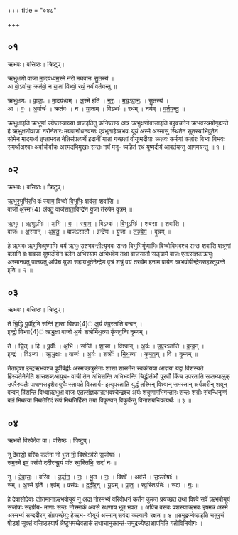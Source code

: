 +++
title = "०४८"

+++


## ०१
ऋभवः। वसिष्ठः। त्रिष्टुप्।

ऋभु॑क्षणो वाजा मा॒दय॑ध्वम॒स्मे न॑रो मघवानः सु॒तस्य॑ ।  
आ वो॒ऽर्वाचः॒ क्रत॑वो॒ न या॒तां विभ्वो॒ रथं॒ नर्यं॑ वर्तयन्तु ॥

ऋभु॑क्षणः । वा॒जाः॒ । मा॒दय॑ध्वम् । अ॒स्मे इति॑ । न॒रः॒ । म॒घ॒ऽवा॒नः॒ । सु॒तस्य॑ ।  
आ । वः॒ । अ॒र्वाचः॑ । क्रत॑वः । न । या॒ताम् । विऽभ्वः॑ । रथ॑म् । नर्य॑म् । व॒र्त॒य॒न्तु॒ ॥

ऋभुक्षाइति ऋभूणां ज्येष्ठस्याख्या वाजइतितु कनिष्ठस्य अत्र ऋभुक्षणोवाजाइति बहुवचनेन ऋभवस्त्रयोगृह्यन्ते हे ऋभुक्षणोवाजा नरोनेतारः मघवानोधनवन्तः एवंभूताहेऋभवः यूयं अस्मे अस्मासु स्थितेन सुतस्याभिषुतेन सोमेन मादयध्वं तृप्ताभवत नेतिसंप्रत्यर्थे इदानीं यातां गच्छतां वोयुष्मदीयाः क्रतवः कर्मणां कर्तारः विभ्वः विभवः समर्थाअश्वाः अर्वाचोर्वांचः अस्मदभिमुखाः सन्तः नर्यं मनु- ष्यहितं रथं युष्मदीयं आवर्तयन्तु आगमयन्तु ॥ १ ॥

## ०२
ऋभवः। वसिष्ठः। त्रिष्टुप्।

ऋ॒भुरृ॒भुभि॑र॒भि वः॑ स्याम॒ विभ्वो॑ वि॒भुभिः॒ शव॑सा॒ शवां॑सि ।  
वाजो॑ अ॒स्मा{4} अ॑वतु॒ वाज॑साता॒विन्द्रे॑ण यु॒जा त॑रुषेम वृ॒त्रम् ॥

ऋ॒भुः । ऋ॒भुऽभिः॑ । अ॒भि । वः॒ । स्या॒म॒ । विऽभ्वः॑ । वि॒भुऽभिः॑ । शव॑सा । शवां॑सि ।  
वाजः॑ । अ॒स्मान् । अ॒व॒तु॒ । वाज॑ऽसातौ । इन्द्रे॑ण । यु॒जा । त॒रु॒षे॒म॒ । वृ॒त्रम् ॥

हे ऋभवः ऋभुभिःयुष्माभिः वयं ऋभुः उरुभवन्तीत्यृभवः सन्तः विभुभिर्युष्माभिः विभ्वोविभवश्च सन्तः शवांसि शत्रूणां बलानि वः शवसा युष्मदीयेन बलेन अभिस्याम अभिभवेम तथा वाजसातौ सङ्ग्रामे वाजः एतत्संज्ञकऋभुः अस्मानवतु पालयतु अपिच युजा सहायभूतेनेन्द्रेण वृत्रं शत्रुं वयं तरुषेम हनाम प्रायेण ऋभवोपीन्द्रेणसहस्तूयन्ते इति ॥ २ ॥

## ०३
ऋभवः। वसिष्ठः। त्रिष्टुप्।

ते चि॒द्धि पू॒र्वीर॒भि सन्ति॑ शा॒सा विश्वा{4}॑ अ॒र्य उ॑प॒रता॑ति वन्वन् ।  
इन्द्रो॒ विभ्वा{4}॑ ऋभु॒क्षा वाजो॑ अ॒र्यः शत्रो॑र्मिथ॒त्या कृ॑णव॒न्वि नृ॒म्णम् ॥

ते । चि॒त् । हि । पू॒र्वीः । अ॒भि । सन्ति॑ । शा॒सा । विश्वा॑न् । अ॒र्यः । उ॒प॒रऽता॑ति । व॒न्व॒न् ।  
इन्द्रः॑ । विऽभ्वा॑ । ऋ॒भु॒क्षाः । वाजः॑ । अ॒र्यः । शत्रोः॑ । मि॒थ॒त्या । कृ॒ण॒व॒न् । वि । नृ॒म्णम् ॥

तेतादृशा इन्द्रऋभवश्च पूर्वीर्बह्वीः अस्मच्छत्रुसेनाः शासा शासनेन स्वकीयया आज्ञया यद्वा विशस्यते हिंस्यतेनेनेति शासशब्दआयुध- वाची तेन अभिसन्ति अभिभवन्ति चिद्धीतीमौ पूरणौ किंच उपरताति सप्तम्यालुक् उपरैरुपलैः पाषाणसदृशैरायुधैः स्तायते विस्तार्य- इत्युपरताति युद्धं तस्मिन् विश्वान् समस्तान् अर्यअरीन् शत्रून् वन्वन् हिंसन्ति विभ्वाऋभुक्षा वाजः एतत्संज्ञकाऋभवश्चेन्द्रश्च अर्यः शत्रूणामभिगन्तारः सन्तः शत्रोः संबन्धिनृम्णं बलं मिथत्या मिथतेरिदं रूपं मिथतिर्हिसा तया विकृण्वन् विकुर्वन्तु विनाशयन्त्वित्यर्थः ॥ ३ ॥

## ०४
ऋभवो विश्वेदेवा वा। वसिष्ठः। त्रिष्टुप्।

नू दे॑वासो॒ वरि॑वः कर्तना नो भू॒त नो॒ विश्वेऽव॑से स॒जोषाः॑ ।  
सम॒स्मे इषं॒ वस॑वो ददीरन्यू॒यं पा॑त स्व॒स्तिभिः॒ सदा॑ नः ॥

नु । दे॒वा॒सः॒ । वरि॑वः । क॒र्त॒न॒ । नः॒ । भू॒त । नः॒ । विश्वे॑ । अव॑से । स॒ऽजोषाः॑ ।  
सम् । अ॒स्मे इति॑ । इष॑म् । वस॑वः । द॒दी॒र॒न् । यू॒यम् । पा॒त॒ । स्व॒स्तिऽभिः॑ । सदा॑ । नः॒ ॥

हे देवासोदेवाः द्योतमानाऋभवोयूयं नु अद्य नोस्मभ्यं वरिवोधनं कर्तन कुरुत प्रयच्छत तथा विश्वे सर्वे ऋभवोयूयं सजोषाः सहप्रीय- माणाः सन्तः नोस्माकं अवसे रक्षणाय भूत भवत । अपिच वसवः प्रशस्याऋभवः इषमन्नं अस्मे अस्मभ्यं सन्ददीरन् संप्रयच्छेयुः हेऋभ- वोयूयं अस्मान् सर्वदा कल्याणैः रक्षत ॥ ४ ॥समुद्रज्येष्ठाइति चतुरृचं षोडशं सूक्तं वसिष्ठस्यार्षं त्रैष्टुभमब्देवताकं तथाचानुक्रान्तं-समुद्रज्येष्ठाआपमिति गतोविनियोगः ।